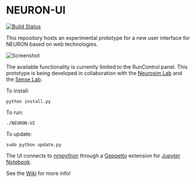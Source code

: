 # NEURON-UI

[![Build Status](https://travis-ci.org/MetaCell/NEURON-UI.svg?branch=master)](https://travis-ci.org/MetaCell/NEURON-UI)

This repository hosts an experimental prototype for a new user interface for NEURON based on web technologies. 

![Screenshot](https://dl.dropboxusercontent.com/u/7538688/Don%27t%20delete%2C%20used%20in%20wikis%20etc/Screen%20Shot%202016-10-04%20at%2019.53.03.png)

The available functionality is currently limited to the RunControl panel.
This prototype is being developed in collaboration with the [Neurosim Lab](http://neurosimlab.org/) and the [Sense Lab](https://senselab.med.yale.edu/).

To install:
```
python install.py
```
To run:
```
./NEURON-UI
```
To update:
```
sudo python update.py
```

The UI connects to [nrnpython](http://www.neuron.yale.edu/neuron/static/docs/help/neuron/neuron/classes/python.html) through a [Geppetto](http://git.geppetto.org) extension for [Jupyter Notebook](http://jupyter.org/).

See the [Wiki](https://github.com/MetaCell/NEURON-UI/wiki) for more info!
